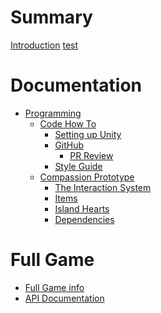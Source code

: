 # Summary

[Introduction](./introduction.md)
[test]()

# Documentation
- [Programming]()
	- [Code How To](./Programming/Code_How_To.md)
		- [Setting up Unity](./Programming/unity.md)
		- [GitHub](./Programming/GitHub.md)
			- [PR Review](./Programming/PR_Review.md)
		- [Style Guide](./Programming/Style_Guide.md)	
	- [Compassion Prototype](./Programming/CPrototype.md)
		- [The Interaction System](./Programming/Interaction_System.md)
		- [Items](./Programming/item_structure.md)
		- [Island Hearts](./Programming/Island_hearts.md)
		- [Dependencies](./Programming/Dependencies.md)

# Full Game
- [Full Game info](./Programming/FullGame.md)
- [API Documentation](./Programming/api/index.html)


